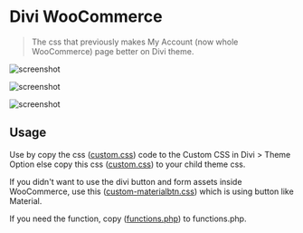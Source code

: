 # Divi WooCommerce
> The css that previously makes My Account (now whole WooCommerce) page better on Divi theme.

![screenshot](https://github.com/izzuddinfz/divi-woomyacc/raw/master/Annotation%202019-04-19%20030003.png)

![screenshot](https://github.com/izzuddinfz/divi-woomyacc/raw/master/Annotation%202019-04-19%20025512.png)

![screenshot](https://github.com/izzuddinfz/divi-woomyacc/raw/master/Annotation%202019-04-19%20025704.png)

## Usage

Use by copy the css ([custom.css](https://github.com/izzuddinfz/divi-woomyacc/blob/master/custom.css)) code to the Custom CSS in Divi > Theme Option else copy this css ([custom.css](https://github.com/izzuddinfz/divi-woomyacc/blob/master/custom.css)) to your child theme css.

If you didn't want to use the divi button and form assets inside WooCommerce, use this ([custom-materialbtn.css](https://github.com/izzuddinfz/divi-woomyacc/blob/master/custom-materialbtn.css)) which is using button like Material.

If you need the function, copy ([functions.php](https://github.com/izzuddinfz/divi-woomyacc/blob/master/functions.php)) to functions.php.
